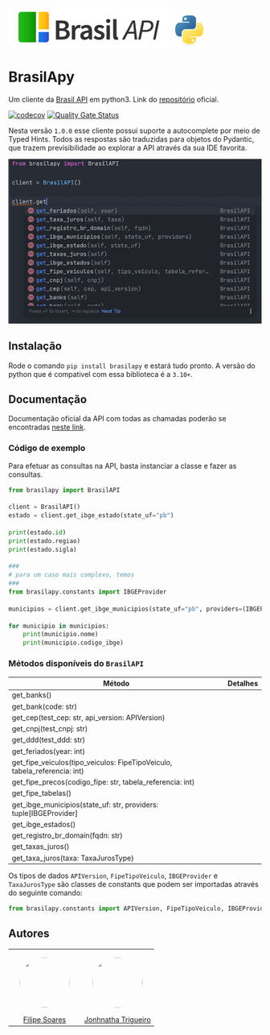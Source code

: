 ![](./images/brasilapi-logo-small.png) <img src="https://raw.githubusercontent.com/devicons/devicon/master/icons/python/python-original.svg" width="70" height="70" />

# BrasilApy
Um cliente da [Brasil  API](https://brasilapi.com.br/) em python3. Link do [repositório](https://github.com/BrasilAPI/BrasilAPI) oficial.

[![codecov](https://codecov.io/gh/joepreludian/brasilapy/branch/master/graph/badge.svg?token=BKYR6XTW4N)](https://codecov.io/gh/joepreludian/brasilapy)
[![Quality Gate Status](https://sonarcloud.io/api/project_badges/measure?project=joepreludian_brasilapy&metric=alert_status)](https://sonarcloud.io/summary/new_code?id=joepreludian_brasilapy)

Nesta versão `1.0.0` esse cliente possui suporte a autocomplete por meio de Typed Hints. Todos as respostas são traduzidas para objetos do Pydantic, que trazem previsibilidade ao explorar a API  através da sua IDE favorita.

![](./images/autocomplete.png)

## Instalação
Rode o comando `pip install brasilapy` e estará tudo pronto.
A versão do python que é compativel com essa biblioteca é a `3.10+`.

## Documentação
Documentação oficial da API com todas as chamadas poderão se encontradas [neste link](https://brasilapi.com.br/docs).

### Código de exemplo
Para efetuar as consultas na API, basta instanciar a classe e fazer as consultas.

```py
from brasilapy import BrasilAPI

client = BrasilAPI()
estado = client.get_ibge_estado(state_uf="pb")

print(estado.id)
print(estado.regiao)
print(estado.sigla)

###
# para um caso mais complexo, temos
###
from brasilapy.constants import IBGEProvider

municipios = client.get_ibge_municipios(state_uf="pb", providers=(IBGEProvider.DADOS_ABERTOS_BR,))

for municipio in municipios:
    print(municipio.nome)
    print(municipio.codigo_ibge)
```

### Métodos disponíveis do `BrasilAPI`

| Método                                                                    | Detalhes |
|---------------------------------------------------------------------------|----------|
 | get_banks()                                                               |          |
 | get_bank(code: str)                                                       |          |
 | get_cep(test_cep: str, api_version: APIVersion)                                |          |
 | get_cnpj(test_cnpj: str)                                                       |          |
 | get_ddd(test_ddd: str)                                                         |          |
 | get_feriados(year: int)                                                   |          |
 | get_fipe_veiculos(tipo_veiculos: FipeTipoVeiculo, tabela_referencia: int) |          |
 | get_fipe_precos(codigo_fipe: str, tabela_referencia: int)                 |          |
 | get_fipe_tabelas()                                                        |          |
 | get_ibge_municipios(state_uf: str, providers: tuple\[IBGEProvider\]       |          |
 | get_ibge_estados()                                                        |          |
 | get_registro_br_domain(fqdn: str)                                         |          |
 | get_taxas_juros()                                                         |          |
 | get_taxa_juros(taxa: TaxaJurosType)                                       |          |

Os tipos de dados `APIVersion`, `FipeTipoVeiculo`, `IBGEProvider` e `TaxaJurosType` são classes de constants que podem ser importadas através do seguinte comando:

```py
from brasilapy.constants import APIVersion, FipeTipoVeiculo, IBGEProvider, TaxaJurosType
```

## Autores

<table>
<tbody>
<tr>
    <td style="text-align: center">
        <img width='100' height='100' style="border-radius:50%; padding:15px; display: block; margin: 0 auto" src="https://avatars.githubusercontent.com/u/78698099?v=4" />
        <a href="https://github.com/lipe14-ops" target="_blank">Filipe Soares</a>
    </td>
    <td style="text-align: center">
        <img width='100' height='100' style="border-radius:50%; padding:15px; display: block; margin: 0 auto" src="https://avatars.githubusercontent.com/u/2691511?v=4" />
        <a href="https://joepreludian.github.io" target="_blank">Jonhnatha Trigueiro </a>
    </td>
</tr>
</tbody>
</table>

